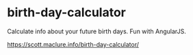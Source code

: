 birth-day-calculator
====================

Calculate info about your future birth days. Fun with AngularJS.

https://scott.maclure.info/birth-day-calculator/
